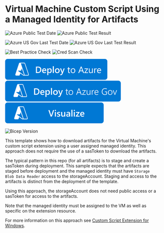 # Virtual Machine Custom Script Using a Managed Identity for Artifacts

![Azure Public Test Date](https://azurequickstartsservice.blob.core.windows.net/badges/demos/vm-cse-msi/PublicLastTestDate.svg)
![Azure Public Test Result](https://azurequickstartsservice.blob.core.windows.net/badges/demos/vm-cse-msi/PublicDeployment.svg)

![Azure US Gov Last Test Date](https://azurequickstartsservice.blob.core.windows.net/badges/demos/vm-cse-msi/FairfaxLastTestDate.svg)
![Azure US Gov Last Test Result](https://azurequickstartsservice.blob.core.windows.net/badges/demos/vm-cse-msi/FairfaxDeployment.svg)

![Best Practice Check](https://azurequickstartsservice.blob.core.windows.net/badges/demos/vm-cse-msi/BestPracticeResult.svg)
![Cred Scan Check](https://azurequickstartsservice.blob.core.windows.net/badges/demos/vm-cse-msi/CredScanResult.svg)

[![Deploy To Azure](https://raw.githubusercontent.com/Azure/azure-quickstart-templates/master/1-CONTRIBUTION-GUIDE/images/deploytoazure.svg?sanitize=true)](https://portal.azure.com/#create/Microsoft.Template/uri/https%3A%2F%2Fraw.githubusercontent.com%2FAzure%2Fazure-quickstart-templates%2Fmaster%2Fdemos%2Fvm-cse-msi%2Fazuredeploy.json)  
[![Deploy To Azure US Gov](https://raw.githubusercontent.com/Azure/azure-quickstart-templates/master/1-CONTRIBUTION-GUIDE/images/deploytoazuregov.svg?sanitize=true)](https://portal.azure.us/#create/Microsoft.Template/uri/https%3A%2F%2Fraw.githubusercontent.com%2FAzure%2Fazure-quickstart-templates%2Fmaster%2Fdemos%2Fvm-cse-msi%2Fazuredeploy.json)
[![Visualize](https://raw.githubusercontent.com/Azure/azure-quickstart-templates/master/1-CONTRIBUTION-GUIDE/images/visualizebutton.svg?sanitize=true)](http://armviz.io/#/?load=https%3A%2F%2Fraw.githubusercontent.com%2FAzure%2Fazure-quickstart-templates%2Fmaster%2Fdemos%2Fvm-cse-msi%2Fazuredeploy.json)

![Bicep Version](https://azurequickstartsservice.blob.core.windows.net/badges/demos/vm-cse-msi/BicepVersion.svg)

This template shows how to download artifacts for the Virtual Machine's custom script extension using a user assigned managed identity.  This approach does not require the use of a sasToken to download the artifacts.

The typical pattern in this repo (for all artifacts) is to stage and create a sasToken during deployment.  This sample expects that the artifacts are staged before deployment and the managed identity must have ```Storage Blob Data Reader``` access to the storageAccount.  Staging and access to the artifacts is distinct from the deployment of the template.

Using this approach, the storageAccount does not need public access or a sasToken for access to the artifacts.

Note that the managed identity must be assigned to the VM as well as specific on the extension resource.

For more information on this approach see [Custom Script Extension for Windows](https://docs.microsoft.com/en-us/azure/virtual-machines/extensions/custom-script-windows#property-managedidentity).
